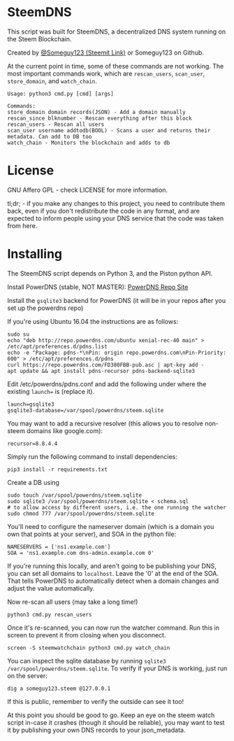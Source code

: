 SteemDNS
=======
This script was built for SteemDNS, a decentralized DNS system running on the Steem Blockchain. 

Created by [@Someguy123 (Steemit Link)](https://steemit.com/@someguy123) or Someguy123 on Github.

At the current point in time, some of these commands are not working. The most important commands work, which are `rescan_users`, `scan_user`, `store_domain`, and `watch_chain`.
    
    Usage: python3 cmd.py [cmd] [args]

    Commands:
    store_domain domain records(JSON) - Add a domain manually
    rescan_since blknumber - Rescan everything after this block
    rescan_users - Rescan all users
    scan_user username addtodb(BOOL) - Scans a user and returns their metadata. Can add to DB too
    watch_chain - Monitors the blockchain and adds to db


License
======
GNU Affero GPL - check LICENSE for more information.

tl;dr; - if you make any changes to this project, you need to contribute them back, even if you don't redistribute the code in any format, and are expected to inform people using your DNS service that the code was taken from here.


Installing
========
The SteemDNS script depends on Python 3, and the Piston python API.

Install PowerDNS (stable, NOT MASTER): [PowerDNS Repo Site](https://repo.powerdns.com/)

Install the `gsqlite3` backend for PowerDNS (it will be in your repos after you set up the powerdns repo)

If you're using Ubuntu 16.04 the instructions are as follows:

    sudo su
    echo "deb http://repo.powerdns.com/ubuntu xenial-rec-40 main" > /etc/apt/preferences.d/pdns.list
    echo -e "Package: pdns-*\nPin: origin repo.powerdns.com\nPin-Priority: 600" > /etc/apt/preferences.d/pdns
    curl https://repo.powerdns.com/FD380FBB-pub.asc | apt-key add -
    apt update && apt install pdns-recursor pdns-backend-sqlite3


Edit /etc/powerdns/pdns.conf and add the following under where the existing `launch=` is (replace it).

    launch=gsqlite3
    gsqlite3-database=/var/spool/powerdns/steem.sqlite

You may want to add a recursive resolver (this allows you to resolve non-steem domains like google.com):

    recursor=8.8.4.4

Simply run the following command to install dependencies:

    pip3 install -r requirements.txt

Create a DB using

    sudo touch /var/spool/powerdns/steem.sqlite
    sudo sqlite3 /var/spool/powerdns/steem.sqlite < schema.sql
    # to allow access by different users, i.e. the one running the watcher
    sudo chmod 777 /var/spool/powerdns/steem.sqlite

You'll need to configure the nameserver domain (which is a domain you own that points at your server), and SOA in the python file:

    NAMESERVERS = ['ns1.example.com']
    SOA = 'ns1.example.com dns-admin.example.com 0'

If you're running this locally, and aren't going to be publishing your DNS, you can set all domains to `localhost`. Leave the '0' at the end of the SOA. That tells PowerDNS to automatically detect when a domain changes and adjust the value automatically.

Now re-scan all users (may take a long time!)

    python3 cmd.py rescan_users

Once it's re-scanned, you can now run the watcher command. Run this in screen to prevent it from closing when you disconnect.

    screen -S steemwatchchain python3 cmd.py watch_chain

You can inspect the sqlite database by running `sqlite3 /var/spool/powerdns/steem.sqlite`. To verify if your DNS is working, just run on the server:

    dig a someguy123.steem @127.0.0.1

If this is public, remember to verify the outside can see it too!

At this point you should be good to go. Keep an eye on the steem watch script in-case it crashes (though it should be reliable), you may want to test it by publishing your own DNS records to your json_metadata.